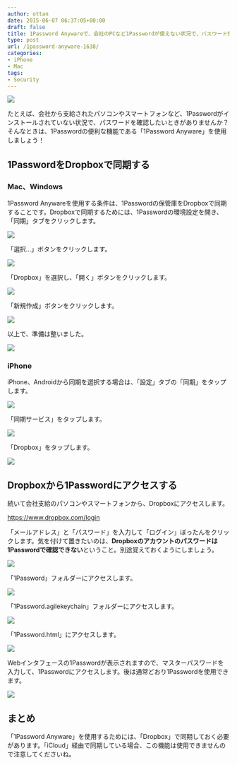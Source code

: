 ```yaml
---
author: ottan
date: 2015-06-07 06:37:05+00:00
draft: false
title: 1Password Anywareで、会社のPCなど1Passwordが使えない状況で、パスワード情報にアクセスする方法
type: post
url: /1password-anyware-1638/
categories:
- iPhone
- Mac
tags:
- Security
---
```


![](/images/2015/06/150607-5573dfa6567b2.jpg)






たとえば、会社から支給されたパソコンやスマートフォンなど、1Passwordがインストールされていない状況で、パスワードを確認したいときがありませんか？そんなときは、1Passwordの便利な機能である「1Password Anyware」を使用しましょう！





## 1PasswordをDropboxで同期する





### Mac、Windows





1Password Anywareを使用する条件は、1Passwordの保管庫をDropboxで同期することです。Dropboxで同期するためには、1Passwordの環境設定を開き、「同期」タブをクリックします。





![](/images/2015/06/150607-5573dc58ef151.png)






「選択...」ボタンをクリックします。





![](/images/2015/06/150607-5573dc5b884ee.png)






「Dropbox」を選択し、「開く」ボタンをクリックします。





![](/images/2015/06/150607-5573dc5e3ca19.png)






「新規作成」ボタンをクリックします。





![](/images/2015/06/150607-5573dc6197382.png)






以上で、準備は整いました。





![](/images/2015/06/150607-5573dc64433e0.png)






### iPhone





iPhone、Androidから同期を選択する場合は、「設定」タブの「同期」をタップします。





![](/images/2015/06/150607-5573e695b130c.png)






「同期サービス」をタップします。





![](/images/2015/06/150607-5573e69847ba8.png)






「Dropbox」をタップします。





![](/images/2015/06/150607-5573e69b63533.png)






## Dropboxから1Passwordにアクセスする





続いて会社支給のパソコンやスマートフォンから、Dropboxにアクセスします。



https://www.dropbox.com/login



「メールアドレス」と「パスワード」を入力して「ログイン」ぼったんをクリックします。気を付けて置きたいのは、**Dropboxのアカウントのパスワードは1Passwordで確認できない**ということ。別途覚えておくようにしましょう。





![](/images/2015/06/150607-5573dc69374ba.png)






「1Password」フォルダーにアクセスします。





![](/images/2015/06/150607-5573dc6c7f920.png)






「1Password.agilekeychain」フォルダーにアクセスします。





![](/images/2015/06/150607-5573dc6e29655.png)






「1Password.html」にアクセスします。





![](/images/2015/06/150607-5573dc6fb3571.png)






Webインタフェースの1Passwordが表示されますので、マスターパスワードを入力して、1Passwordにアクセスします。後は通常どおり1Passwordを使用できます。





![](/images/2015/06/150607-5573dc71b1a2b.png)






## まとめ





「1Password Anyware」を使用するためには、「Dropbox」で同期しておく必要があります。「iCloud」経由で同期している場合、この機能は使用できませんので注意してくださいね。
